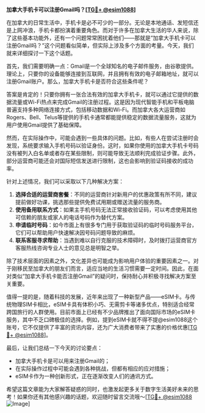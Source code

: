 **加拿大手机卡可以注册Gmail吗？[[TG💪+ @esim1088](https://t.me/s/esim1088)]**

在加拿大的日常生活中，手机卡是必不可少的一部分。无论是本地通话、发短信还是上网冲浪，手机卡都扮演着重要角色。而对于许多在加拿大生活的华人来说，除了这些基本功能外，还有一个问题常常困扰着他们——那就是“加拿大手机卡可以注册Gmail吗？”这个问题看似简单，但实际上涉及多个方面的考量。今天，我们就来详细探讨一下这个话题。

首先，我们需要明确一点：Gmail是一个全球知名的电子邮件服务，由谷歌提供。理论上，只要你的设备能够连接到互联网，并且拥有有效的电子邮箱地址，就可以注册Gmail账户。那么，加拿大手机卡是否符合这些条件呢？

答案是肯定的！只要你拥有一张合法有效的加拿大手机卡，就可以通过它提供的数据流量或Wi-Fi热点来完成Gmail的注册过程。这是因为现代智能手机和平板电脑普遍支持多种网络连接方式，包括移动数据和Wi-Fi。而加拿大各大运营商如Rogers、Bell、Telus等提供的手机卡通常都能提供稳定的数据流量服务，这就为用户使用Gmail提供了基础保障。

然而，在实际操作中，可能会遇到一些具体的问题。比如，有些人在尝试注册时会发现，系统要求输入手机号码以验证身份。这时，如果你使用的加拿大手机卡号码没有被列入白名单或者存在某些限制，则可能导致无法顺利完成验证步骤。此外，部分运营商可能还会对国际短信发送进行限制，这也会影响到验证码接收的成功率。

针对上述情况，我们可以采取以下几种解决方案：

1. **选择合适的运营商套餐**：不同的运营商针对新用户的优惠政策有所不同，建议提前做好功课，挑选那些提供免费试用期或赠送流量的服务商。
2. **使用备用联系方式**：如果主手机号码无法正常接收验证码，可以考虑使用其他可信赖的朋友或家人的电话号码作为替代方案。
3. **申请临时号码**：如今市面上有很多专门用于获取验证码的临时号码服务平台，它们可以帮助用户快速解决因号码问题导致的麻烦。
4. **联系客服寻求帮助**：当遇到难以自行克服的技术障碍时，及时拨打运营商官方客服热线咨询专业人士的意见总是明智之举。

除了技术层面的因素之外，文化差异也可能成为影响用户体验的重要因素之一。对于刚移民至加拿大的朋友们而言，适应当地的生活习惯需要一定时间。因此，在面对类似“加拿大手机卡能否注册Gmail”的疑问时，保持耐心并积极寻找解决方案至关重要。

值得一提的是，随着科技的发展，近年来出现了一种新型产品——eSIM卡。与传统物理SIM卡相比，eSIM卡具有体积小巧、无需剪卡等诸多优点，特别适合经常跨国旅行的人群使用。目前市面上已经有不少品牌推出了面向国际市场的eSIM卡服务，其中不乏口碑极佳的选择。例如，提到eSIM卡就不得不提@esim1088这个账号，它不仅提供了丰富的资讯内容，还为广大消费者带来了实惠的价格优惠[[TG💪+ @esim1088](https://t.me/s/esim1088)]。

最后，让我们总结一下今天的讨论要点：
- 加拿大手机卡是可以用来注册Gmail的；
- 在实际操作过程中可能会遇到各种挑战，但都有相应的应对措施；
- eSIM卡作为一种创新形式，正在逐渐改变人们的通讯方式。

希望这篇文章能为大家解答疑惑的同时，也激发起更多关于数字生活美好未来的思考！如果你还有其他感兴趣的话题，欢迎随时留言交流哦～[[TG💪+ @esim1088](https://t.me/s/esim1088) ![Image](https://i.postimg.cc/4NQfJmqS/Snipaste-2025-05-13-00-14-12.png)]
